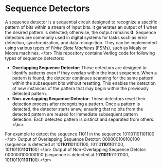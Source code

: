 # Sequence Detectors
A sequence detector is a sequential circuit designed to recognize a specific pattern of bits within a stream of input bits. It generates an output of **1** when the desired pattern is detected; otherwise, the output remains **0**. Sequence detectors are commonly used in digital systems for tasks such as error detection, synchronization, and data recognition. They can be implemented using various types of *Finite State Machines* (FSMs), such as Mealy or Moore machines.
<\br>
This repository contains Verilog code for following types of sequence detectors:
- **Overlapping Sequence Detector**: These detectors are designed to identify patterns even if they overlap within the input sequence. When a pattern is found, the detector continues scanning for the same pattern within the subsequent bits without resetting. This enables the detection of new instances of the pattern that may begin within the previously detected pattern.
- **Non-overlapping Sequence Detector**: These detectors reset their detection process after recognizing a pattern. Once a pattern is detected, the detector starts anew, ensuring that no bits from the detected pattern are reused for immediate subsequent pattern detection. Each detected pattern is distinct and separated from others.
<\br>

For example to detect the sequence 11011 in the sequence 101101101101100 <\br>
Output of Overlapping Sequence Detctor:                  000000100100100 (sequence is detected at 10**11011**01101100, 10110**11011**01100, 10110110**11011**00) <\br>
Output of Non-Overlapping Sequence Detctor:              000000100000100 (sequence is detected at 10**11011**01101100, 10110110**11011**00) <\br>
